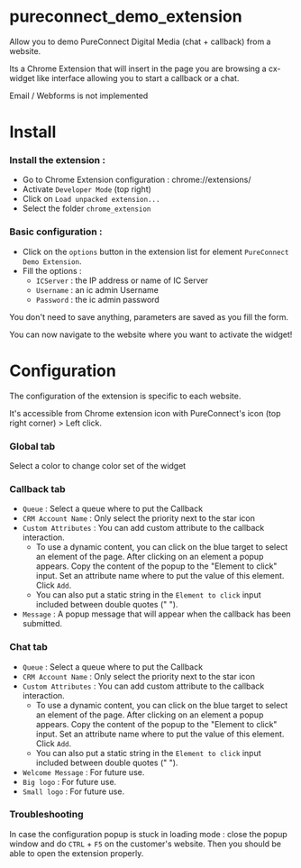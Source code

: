 # pureconnect_demo_extension
Allow you to demo PureConnect Digital Media (chat + callback) from a website.

Its a Chrome Extension that will insert in the page you are browsing a cx-widget like interface allowing you to start a callback or a chat.

Email / Webforms is not implemented


# Install
### Install the extension :
* Go to Chrome Extension configuration : chrome://extensions/
* Activate `Developer Mode` (top right)
* Click on `Load unpacked extension...`
* Select the folder `chrome_extension`

### Basic configuration :
* Click on the `options` button in the extension list for element `PureConnect Demo Extension`.
* Fill the options :
  * `ICServer` : the IP address or name of IC Server
  * `Username` : an ic admin Username
  * `Password` : the ic admin password

You don't need to save anything, parameters are saved as you fill the form.

You can now navigate to the website where you want to activate the widget!

# Configuration
The configuration of the extension is specific to each website.

It's accessible from Chrome extension icon with PureConnect's icon (top right corner) > Left click.

### Global tab
Select a color to change color set of the widget

### Callback tab
* `Queue` : Select a queue where to put the Callback
* `CRM Account Name` : Only select the priority next to the star icon
* `Custom Attributes` : You can add custom attribute to the callback interaction.
  * To use a dynamic content, you can click on the blue target to select an element of the page. After clicking on an element a popup appears. Copy the content of the popup to the "Element to click" input. Set an attribute name where to put the value of this element. Click `Add`.
  * You can also put a static string in the `Element to click` input included between double quotes (" ").
* `Message` : A popup message that will appear when the callback has been submitted.

### Chat tab
* `Queue` : Select a queue where to put the Callback
* `CRM Account Name` : Only select the priority next to the star icon
* `Custom Attributes` : You can add custom attribute to the callback interaction.
  * To use a dynamic content, you can click on the blue target to select an element of the page. After clicking on an element a popup appears. Copy the content of the popup to the "Element to click" input. Set an attribute name where to put the value of this element. Click `Add`.
  * You can also put a static string in the `Element to click` input included between double quotes (" ").
* `Welcome Message` : For future use.
* `Big logo` : For future use.
* `Small logo` : For future use.

### Troubleshooting
In case the configuration popup is stuck in loading mode : close the popup window and do `CTRL` + `F5` on the customer's website. Then you should be able to open the extension properly.
